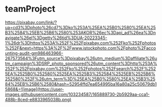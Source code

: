 # teamProject
https://pixabay.com/link/?ua=cd3%3Dphoto%26cd7%3Dko%253A%25EA%25B0%2580%25EA%25B3%2584%25EB%25B6%2580%253AKOR%26ec%3Dapi_ad%26ea%3Dnavigate%26el%3Dgetty%26tid%3DUA-20223345-1%26dr%3Dhttps%253A%252F%252Fpixabay.com%252Fko%252Fphotos%252F&next=https%3A%2F%2Fwww.istockphoto.com%2Fphoto%2Faccounting-audit-gm986463966-267573564%3Futm_source%3Dpixabay%26utm_medium%3Daffiliate%26utm_campaign%3DSRP_photo_sponsored%26utm_content%3Dhttp%253A%252F%252Fpixabay.com%252Fko%252Fphotos%252Fsearch%252F%2525EA%2525B0%252580%2525EA%2525B3%252584%2525EB%2525B6%252580%252F%26utm_term%3D%25EA%25B0%2580%25EA%25B3%2584%25EB%25B6%2580&hash=52954ffd7ea654995ba16a80a25c50679db15868&=![image](https://user-images.githubusercontent.com/103234587/165889730-2b5929aa-cca1-488b-8ced-e8833965038b.png)
